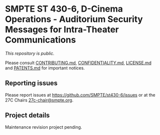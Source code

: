 # SMPTE ST 430-6, D-Cinema Operations - Auditorium Security Messages for Intra-Theater Communications

_This repository is public._ 

Please consult [CONTRIBUTING.md](./CONTRIBUTING.md), [CONFIDENTIALITY.md](./CONFIDENTIALITY.md), [LICENSE.md](./LICENSE.md) and [PATENTS.md](./PATENTS.md) for important notices.

## Reporting issues

Please report issues at <https://github.com/SMPTE/st430-6/issues> or at the 27C Chairs <27c-chair@smpte.org>.

## Project details

Maintenance revision project pending.
